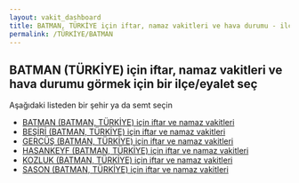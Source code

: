 ```yaml
---
layout: vakit_dashboard
title: BATMAN, TÜRKİYE için iftar, namaz vakitleri ve hava durumu - ilçe/eyalet seç
permalink: /TÜRKİYE/BATMAN
---
```


## BATMAN (TÜRKİYE) için iftar, namaz vakitleri ve hava durumu  görmek için bir ilçe/eyalet seç

Aşağıdaki listeden bir şehir ya da semt seçin

* [BATMAN (BATMAN, TÜRKİYE) için iftar ve namaz vakitleri](/TÜRKİYE/BATMAN/BATMAN)
* [BEŞİRİ (BATMAN, TÜRKİYE) için iftar ve namaz vakitleri](/TÜRKİYE/BATMAN/BEŞİRİ)
* [GERCÜŞ (BATMAN, TÜRKİYE) için iftar ve namaz vakitleri](/TÜRKİYE/BATMAN/GERCÜŞ)
* [HASANKEYF (BATMAN, TÜRKİYE) için iftar ve namaz vakitleri](/TÜRKİYE/BATMAN/HASANKEYF)
* [KOZLUK (BATMAN, TÜRKİYE) için iftar ve namaz vakitleri](/TÜRKİYE/BATMAN/KOZLUK)
* [SASON (BATMAN, TÜRKİYE) için iftar ve namaz vakitleri](/TÜRKİYE/BATMAN/SASON)

<script type="text/javascript">
  var GLOBAL_COUNTRY = 'TÜRKİYE';
  var GLOBAL_CITY = 'BATMAN';
  var GLOBAL_STATE = 'BATMAN';
</script>
